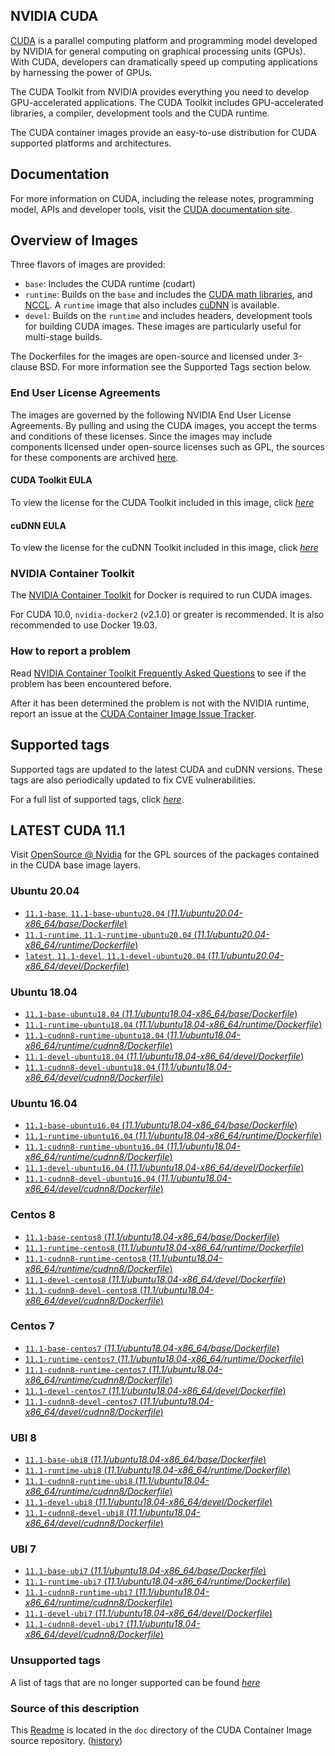 ## NVIDIA CUDA

[CUDA](https://developer.nvidia.com/cuda-zone) is a parallel computing platform and programming model developed by NVIDIA for general computing on graphical processing units (GPUs). With CUDA, developers can dramatically speed up computing applications by harnessing the power of GPUs.

The CUDA Toolkit from NVIDIA provides everything you need to develop GPU-accelerated applications. The CUDA Toolkit includes GPU-accelerated libraries, a compiler, development tools and the CUDA runtime.

The CUDA container images provide an easy-to-use distribution for CUDA supported platforms and architectures.

## Documentation

For more information on CUDA, including the release notes, programming model, APIs and developer tools, visit the [CUDA documentation site](https://docs.nvidia.com/cuda).

## Overview of Images

Three flavors of images are provided:
- `base`: Includes the CUDA runtime (cudart)
- `runtime`: Builds on the `base` and includes the [CUDA math libraries](https://developer.nvidia.com/gpu-accelerated-libraries), and [NCCL](https://developer.nvidia.com/nccl). A `runtime` image that also includes [cuDNN](https://developer.nvidia.com/cudnn) is available. 
- `devel`: Builds on the `runtime` and includes headers, development tools for building CUDA images. These images are particularly useful for multi-stage builds.

The Dockerfiles for the images are open-source and licensed under 3-clause BSD. For more information see the Supported Tags section below.

### End User License Agreements

The images are governed by the following NVIDIA End User License Agreements. By pulling and using the CUDA images, you accept the terms and conditions of these licenses. 
Since the images may include components licensed under open-source licenses such as GPL, the sources for these components are archived [here](https://developer.download.nvidia.com/compute/cuda/opensource/image).

#### CUDA Toolkit EULA

To view the license for the CUDA Toolkit included in this image, click [*here*](http://docs.nvidia.com/cuda/eula/index.html)

#### cuDNN EULA

To view the license for the cuDNN Toolkit included in this image, click [*here*](https://docs.nvidia.com/deeplearning/sdk/cudnn-sla/index.html)

### NVIDIA Container Toolkit

The [NVIDIA Container Toolkit](https://github.com/NVIDIA/nvidia-docker) for Docker is required to run CUDA images.

For CUDA 10.0, `nvidia-docker2` (v2.1.0) or greater is recommended. It is also recommended to use Docker 19.03.

### How to report a problem

Read [NVIDIA Container Toolkit Frequently Asked Questions](https://github.com/NVIDIA/nvidia-docker/wiki/Frequently-Asked-Questions) to see if the problem has been encountered before.

After it has been determined the problem is not with the NVIDIA runtime, report an issue at the [CUDA Container Image Issue Tracker](https://gitlab.com/nvidia/container-images/cuda/-/issues).

## Supported tags

Supported tags are updated to the latest CUDA and cuDNN versions. These tags are also periodically updated to fix CVE vulnerabilities.

For a full list of supported tags, click [*here*](https://gitlab.com/nvidia/container-images/cuda/blob/master/doc/supported-tags.md).

## LATEST CUDA 11.1

Visit [OpenSource @ Nvidia](https://developer.download.nvidia.com/compute/cuda/opensource/image/11.1/) for the GPL sources of the packages contained in the CUDA base image layers.

### Ubuntu 20.04

- [`11.1-base`, `11.1-base-ubuntu20.04` (*11.1/ubuntu20.04-x86_64/base/Dockerfile*)](https://gitlab.com/nvidia/container-images/cuda/blob/master/dist/11.1/ubuntu20.04-x86_64/base/Dockerfile)
- [`11.1-runtime`, `11.1-runtime-ubuntu20.04` (*11.1/ubuntu20.04-x86_64/runtime/Dockerfile*)](https://gitlab.com/nvidia/container-images/cuda/blob/master/dist/11.1/ubuntu20.04-x86_64/runtime/Dockerfile)
- [`latest`, `11.1-devel`, `11.1-devel-ubuntu20.04` (*11.1/ubuntu20.04-x86_64/devel/Dockerfile*)](https://gitlab.com/nvidia/container-images/cuda/blob/master/dist/11.1/ubuntu20.04-x86_64/devel/Dockerfile)

### Ubuntu 18.04

- [`11.1-base-ubuntu18.04` (*11.1/ubuntu18.04-x86_64/base/Dockerfile*)](https://gitlab.com/nvidia/container-images/cuda/blob/master/dist/11.1/ubuntu18.04-x86_64/base/Dockerfile)
- [`11.1-runtime-ubuntu18.04` (*11.1/ubuntu18.04-x86_64/runtime/Dockerfile*)](https://gitlab.com/nvidia/container-images/cuda/blob/master/dist/11.1/ubuntu18.04-x86_64/runtime/Dockerfile)
- [`11.1-cudnn8-runtime-ubuntu18.04` (*11.1/ubuntu18.04-x86_64/runtime/cudnn8/Dockerfile*)](https://gitlab.com/nvidia/container-images/cuda/blob/master/dist/11.1/ubuntu18.04-x86_64/runtime/cudnn8/Dockerfile)
- [`11.1-devel-ubuntu18.04` (*11.1/ubuntu18.04-x86_64/devel/Dockerfile*)](https://gitlab.com/nvidia/container-images/cuda/blob/master/dist/11.1/ubuntu18.04-x86_64/devel/Dockerfile)
- [`11.1-cudnn8-devel-ubuntu18.04` (*11.1/ubuntu18.04-x86_64/devel/cudnn8/Dockerfile*)](https://gitlab.com/nvidia/container-images/cuda/blob/master/dist/11.1/ubuntu18.04-x86_64/devel/cudnn8/Dockerfile)

### Ubuntu 16.04

- [`11.1-base-ubuntu16.04` (*11.1/ubuntu18.04-x86_64/base/Dockerfile*)](https://gitlab.com/nvidia/container-images/cuda/blob/master/dist/11.1/ubuntu16.04-x86_64/base/Dockerfile)
- [`11.1-runtime-ubuntu16.04` (*11.1/ubuntu18.04-x86_64/runtime/Dockerfile*)](https://gitlab.com/nvidia/container-images/cuda/blob/master/dist/11.1/ubuntu16.04-x86_64/runtime/Dockerfile)
- [`11.1-cudnn8-runtime-ubuntu16.04` (*11.1/ubuntu18.04-x86_64/runtime/cudnn8/Dockerfile*)](https://gitlab.com/nvidia/container-images/cuda/blob/master/dist/11.1/ubuntu16.04-x86_64/runtime/cudnn8/Dockerfile)
- [`11.1-devel-ubuntu16.04` (*11.1/ubuntu18.04-x86_64/devel/Dockerfile*)](https://gitlab.com/nvidia/container-images/cuda/blob/master/dist/11.1/ubuntu16.04-x86_64/devel/Dockerfile)
- [`11.1-cudnn8-devel-ubuntu16.04` (*11.1/ubuntu18.04-x86_64/devel/cudnn8/Dockerfile*)](https://gitlab.com/nvidia/container-images/cuda/blob/master/dist/11.1/ubuntu16.04-x86_64/devel/cudnn8/Dockerfile)

### Centos 8

- [`11.1-base-centos8` (*11.1/ubuntu18.04-x86_64/base/Dockerfile*)](https://gitlab.com/nvidia/container-images/cuda/blob/master/dist/11.1/centos8-x86_64/base/Dockerfile)
- [`11.1-runtime-centos8` (*11.1/ubuntu18.04-x86_64/runtime/Dockerfile*)](https://gitlab.com/nvidia/container-images/cuda/blob/master/dist/11.1/centos8-x86_64/runtime/Dockerfile)
- [`11.1-cudnn8-runtime-centos8` (*11.1/ubuntu18.04-x86_64/runtime/cudnn8/Dockerfile*)](https://gitlab.com/nvidia/container-images/cuda/blob/master/dist/11.1/centos8-x86_64/runtime/cudnn8/Dockerfile)
- [`11.1-devel-centos8` (*11.1/ubuntu18.04-x86_64/devel/Dockerfile*)](https://gitlab.com/nvidia/container-images/cuda/blob/master/dist/11.1/centos8-x86_64/devel/Dockerfile)
- [`11.1-cudnn8-devel-centos8` (*11.1/ubuntu18.04-x86_64/devel/cudnn8/Dockerfile*)](https://gitlab.com/nvidia/container-images/cuda/blob/master/dist/11.1/centos8-x86_64/devel/cudnn8/Dockerfile)

### Centos 7

- [`11.1-base-centos7` (*11.1/ubuntu18.04-x86_64/base/Dockerfile*)](https://gitlab.com/nvidia/container-images/cuda/blob/master/dist/11.1/centos7-x86_64/base/Dockerfile)
- [`11.1-runtime-centos7` (*11.1/ubuntu18.04-x86_64/runtime/Dockerfile*)](https://gitlab.com/nvidia/container-images/cuda/blob/master/dist/11.1/centos7-x86_64/runtime/Dockerfile)
- [`11.1-cudnn8-runtime-centos7` (*11.1/ubuntu18.04-x86_64/runtime/cudnn8/Dockerfile*)](https://gitlab.com/nvidia/container-images/cuda/blob/master/dist/11.1/centos7-x86_64/runtime/cudnn8/Dockerfile)
- [`11.1-devel-centos7` (*11.1/ubuntu18.04-x86_64/devel/Dockerfile*)](https://gitlab.com/nvidia/container-images/cuda/blob/master/dist/11.1/centos7-x86_64/devel/Dockerfile)
- [`11.1-cudnn8-devel-centos7` (*11.1/ubuntu18.04-x86_64/devel/cudnn8/Dockerfile*)](https://gitlab.com/nvidia/container-images/cuda/blob/master/dist/11.1/centos7-x86_64/devel/cudnn8/Dockerfile)

### UBI 8

- [`11.1-base-ubi8` (*11.1/ubuntu18.04-x86_64/base/Dockerfile*)](https://gitlab.com/nvidia/container-images/cuda/blob/master/dist/11.1/ubi8-x86_64/base/Dockerfile)
- [`11.1-runtime-ubi8` (*11.1/ubuntu18.04-x86_64/runtime/Dockerfile*)](https://gitlab.com/nvidia/container-images/cuda/blob/master/dist/11.1/ubi8-x86_64/runtime/Dockerfile)
- [`11.1-cudnn8-runtime-ubi8` (*11.1/ubuntu18.04-x86_64/runtime/cudnn8/Dockerfile*)](https://gitlab.com/nvidia/container-images/cuda/blob/master/dist/11.1/ubi8-x86_64/runtime/cudnn8/Dockerfile)
- [`11.1-devel-ubi8` (*11.1/ubuntu18.04-x86_64/devel/Dockerfile*)](https://gitlab.com/nvidia/container-images/cuda/blob/master/dist/11.1/ubi8-x86_64/devel/Dockerfile)
- [`11.1-cudnn8-devel-ubi8` (*11.1/ubuntu18.04-x86_64/devel/cudnn8/Dockerfile*)](https://gitlab.com/nvidia/container-images/cuda/blob/master/dist/11.1/ubi8-x86_64/devel/cudnn8/Dockerfile)

### UBI 7

- [`11.1-base-ubi7` (*11.1/ubuntu18.04-x86_64/base/Dockerfile*)](https://gitlab.com/nvidia/container-images/cuda/blob/master/dist/11.1/ubi7-x86_64/base/Dockerfile)
- [`11.1-runtime-ubi7` (*11.1/ubuntu18.04-x86_64/runtime/Dockerfile*)](https://gitlab.com/nvidia/container-images/cuda/blob/master/dist/11.1/ubi7-x86_64/runtime/Dockerfile)
- [`11.1-cudnn8-runtime-ubi7` (*11.1/ubuntu18.04-x86_64/runtime/cudnn8/Dockerfile*)](https://gitlab.com/nvidia/container-images/cuda/blob/master/dist/11.1/ubi7-x86_64/runtime/cudnn8/Dockerfile)
- [`11.1-devel-ubi7` (*11.1/ubuntu18.04-x86_64/devel/Dockerfile*)](https://gitlab.com/nvidia/container-images/cuda/blob/master/dist/11.1/ubi7-x86_64/devel/Dockerfile)
- [`11.1-cudnn8-devel-ubi7` (*11.1/ubuntu18.04-x86_64/devel/cudnn8/Dockerfile*)](https://gitlab.com/nvidia/container-images/cuda/blob/master/dist/11.1/ubi7-x86_64/devel/cudnn8/Dockerfile)

### Unsupported tags

A list of tags that are no longer supported can be found [*here*](https://gitlab.com/nvidia/container-images/cuda/blob/master/doc/unsupported-tags.md)

### Source of this description

This [Readme](https://gitlab.com/nvidia/container-images/cuda/blob/master/doc/README.md) is located in the `doc` directory of the CUDA Container Image source repository. ([history](https://gitlab.com/nvidia/container-images/cuda/commits/master/doc/README.md))
